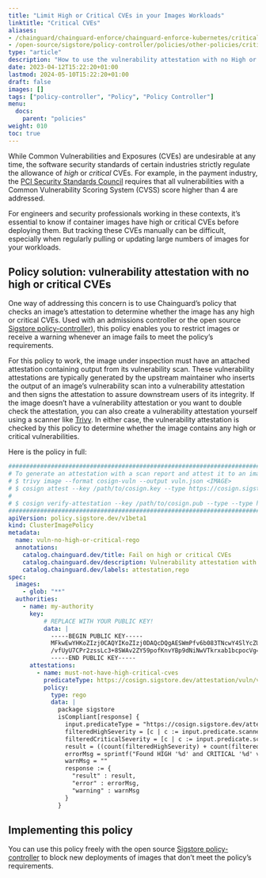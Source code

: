 ```yaml
---
title: "Limit High or Critical CVEs in your Images Workloads"
linktitle: "Critical CVEs"
aliases:
- /chainguard/chainguard-enforce/chainguard-enforce-kubernetes/critical-cve-policy/
- /open-source/sigstore/policy-controller/policies/other-policies/critical-cve-policy/
type: "article"
description: "How to use the vulnerability attestation with no High or Critical CVEs Policy"
date: 2023-04-12T15:22:20+01:00
lastmod: 2024-05-10T15:22:20+01:00
draft: false
images: []
tags: ["policy-controller", "Policy", "Policy Controller"]
menu:
  docs:
    parent: "policies"
weight: 010
toc: true
---
```


While Common Vulnerabilities and Exposures (CVEs) are undesirable at any time, the software security standards of certain industries strictly regulate the allowance of _high_ or _critical_ CVEs.  For example, in the payment industry, the [PCI Security Standards Council](https://www.pcisecuritystandards.org/) requires that all vulnerabilities with a Common Vulnerability Scoring System (CVSS) score higher than 4 are addressed.

For engineers and security professionals working in these contexts, it’s essential to know if container images have high or critical CVEs before deploying them. But tracking these CVEs manually can be difficult, especially when regularly pulling or updating large numbers of images for your workloads.

## Policy solution: vulnerability attestation with no high or critical CVEs

One way of addressing this concern is to use Chainguard’s policy that checks an image’s attestation to determine whether the image has any high or critical CVEs. Used with an admissions controller or the open source [Sigstore policy-controller](/open-source/sigstore/policy-controller/how-to-install-policy-controller/)), this policy enables you to restrict images or receive a warning whenever an image fails to meet the policy’s requirements.

For this policy to work, the image under inspection must have an attached attestation containing output from its vulnerability scan. These vulnerability attestations are typically generated by the upstream maintainer who inserts the output of an image’s vulnerability scan into a vulnerability attestation and then signs the attestation to assure downstream users of its integrity. If the image doesn’t have a vulnerability attestation or you want to double check the attestation, you can also create a vulnerability attestation yourself using a scanner like [Trivy](https://trivy.dev/). In either case, the vulnerability attestation is checked by this policy to determine whether the image contains any high or critical vulnerabilities.

Here is the policy in full:

```yaml
#############################################################################################
# To generate an attestation with a scan report and attest it to an image follow these steps:
# $ trivy image --format cosign-vuln --output vuln.json <IMAGE>
# $ cosign attest --key /path/to/cosign.key --type https://cosign.sigstore.dev/attestation/vuln/v1 --predicate vuln.json <IMAGE>
#
# $ cosign verify-attestation --key /path/to/cosign.pub --type --type https://cosign.sigstore.dev/attestation/vuln/v1 <IMAGE>
#############################################################################################
apiVersion: policy.sigstore.dev/v1beta1
kind: ClusterImagePolicy
metadata:
  name: vuln-no-high-or-critical-rego
  annotations:
    catalog.chainguard.dev/title: Fail on high or critical CVEs
    catalog.chainguard.dev/description: Vulnerability attestation with no High or Critical CVEs
    catalog.chainguard.dev/labels: attestation,rego
spec:
  images:
    - glob: "**"
  authorities:
    - name: my-authority
      key:
          # REPLACE WITH YOUR PUBLIC KEY!
          data: |
            -----BEGIN PUBLIC KEY-----
            MFkwEwYHKoZIzj0CAQYIKoZIzj0DAQcDQgAESWmPfv6b083TNcwY4SlYcZULn7jX
            /vfUyU7CPr2zssLc3+8SWAv2ZY59pofKnvYBp9dNiNwVTkrxab1bcpocVg==
            -----END PUBLIC KEY-----
      attestations:
        - name: must-not-have-high-critical-cves
          predicateType: https://cosign.sigstore.dev/attestation/vuln/v1
          policy:
            type: rego
            data: |
              package sigstore
              isCompliant[response] {
                input.predicateType = "https://cosign.sigstore.dev/attestation/vuln/v1"
                filteredHighSeverity = [c | c := input.predicate.scanner.result.Results[_].Vulnerabilities[_]; c.Severity == "HIGH"]
                filteredCriticalSeverity = [c | c := input.predicate.scanner.result.Results[_].Vulnerabilities[_]; c.Severity == "CRITICAL"]
                result = ((count(filteredHighSeverity) + count(filteredCriticalSeverity)) == 0)
                errorMsg = sprintf("Found HIGH '%d' and CRITICAL '%d' vulnerabilities", [count(filteredHighSeverity) ,count(filteredCriticalSeverity)])
                warnMsg = ""
                response := {
                  "result" : result,
                  "error" : errorMsg,
                  "warning" : warnMsg
                }
              }
```

## Implementing this policy

You can use this policy freely with the open source [Sigstore policy-controller](/open-source/sigstore/policy-controller/how-to-install-policy-controller/) to block new deployments of images that don’t meet the policy’s requirements.

